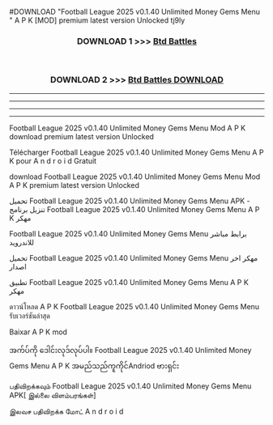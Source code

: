 #DOWNLOAD "Football League 2025 v0.1.40 Unlimited Money Gems Menu " A P K [MOD] premium latest version Unlocked tj9ly 



<div align="center">

<h3>DOWNLOAD 1 >>> <a href="https://getmod1.web.app/?judule=Btd Battles">Btd Battles</a></h3><br>

<h3>DOWNLOAD 2 >>> <a href="https://getmod1.web.app/?judule=Btd Battles">Btd Battles DOWNLOAD</a></h3>

</div>


----------------------------------------------------------

----------------------------------------------------------

----------------------------------------------------------

----------------------------------------------------------


Football League 2025 v0.1.40 Unlimited Money Gems Menu  Mod A P K download premium latest version Unlocked

Télécharger  Football League 2025 v0.1.40 Unlimited Money Gems Menu  A P K pour A n d r o i d Gratuit

download Football League 2025 v0.1.40 Unlimited Money Gems Menu  Mod A P K premium latest version Unlocked

تحميل Football League 2025 v0.1.40 Unlimited Money Gems Menu  APK - تنزيل برنامج Football League 2025 v0.1.40 Unlimited Money Gems Menu  A P K مهكر

Football League 2025 v0.1.40 Unlimited Money Gems Menu  برابط مباشر للاندرويد

تحميل Football League 2025 v0.1.40 Unlimited Money Gems Menu  مهكر اخر اصدار

تطبيق Football League 2025 v0.1.40 Unlimited Money Gems Menu  A P K مهكر

ดาวน์โหลด A P K Football League 2025 v0.1.40 Unlimited Money Gems Menu  รับเวอร์ชันล่าสุด

Baixar A P K mod

အက်ပ်ကို ဒေါင်းလုဒ်လုပ်ပါ။ Football League 2025 v0.1.40 Unlimited Money Gems Menu  A P K အမည်သည်ကူကိုင်Andriod ဗားရှင်း

பதிவிறக்கவும் Football League 2025 v0.1.40 Unlimited Money Gems Menu  APK[ இல்லை விளம்பரங்கள்] 
 
இலவச பதிவிறக்க மோட் A n d r o i d



